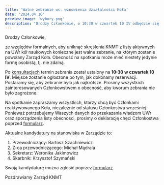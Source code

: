```yaml
---
title: 'Walne zebranie ws. wznowienia działalności Koła'
date: '2024.04.10'
preview_image: 'wybory.png'
description: 'Drodzy Członkowie, o 10:30 w czwartek 10 IV odbędzie się walne zebranie dot. wznowienia działalności Koła.'
---
```


Drodzy Członkowie,

ze względów formalnych, aby uniknąć skreślenia KNMT z listy aktywnych na UWr
kół naukowych konieczne jest walne zebranie, na którym zostanie powołany Zarząd Koła.
Obecność na spotkaniu może mieć niestety jedynie formę osobistą, tj. nie zdalną.

Po [konsultacjach](https://www.when2meet.com/?29923710-Mtx9s) termin zebrania został ustalony na **10:30 w czwartek 10 IV**.
Miejsce zostanie ogłoszone po tym, jak dokonamy rezerwacji. Postaramy się, aby
zebranie było jak najkrótsze. Prosimy wszystkich zainteresowanych Członkowstwem o obecność,
aby kworum zebrania nie było zagrożone.

Na spotkanie zapraszamy wszystkich, którzy chcą być Członkami reaktywowanego
Koła, niezależnie od statusu Członkostwa wcześniej. Ponieważ potrzebujemy Waszych
danych do przekazania władzom UWr oraz sporządzenia listy obecności, prosimy o
deklarację chęci Członkostwa poprzed [formularz](https://docs.google.com/forms/d/e/1FAIpQLSe0ZdLbKe6i0Z7kAIKtsBfi4TwrMeP3oCu6cW0hVQ3GDoNmuw/viewform?usp=header).

Aktualne kandydatury na stanowiska w Zarządzie to:

1. Przewodniczący: Bartosz Szachniewicz
2. Z-ca przewodniczącego: Michał Mądrala
3. Sekretarz: Weronika Jakimowicz
4. Skarbnik: Krzysztof Szymański

Swoją kandydaturę można zgłosić poprzez [formularz](https://docs.google.com/forms/d/e/1FAIpQLSfJLBrKKd3j_XQO62ehf0Mj-xH47LOSf4lIX7CIDPAm0rmsmw/viewform?usp=header).

Pozdrawiamy
Zarząd KNMT
